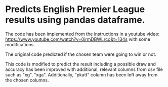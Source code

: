 # Predicts English Premier League results using pandas dataframe. 

The code has been implemented from the instructions in a youtube video: https://www.youtube.com/watch?v=0irmDBWLrco&t=134s with some modifications.

The original code predicted if the chosen team were going to win or not. 

This code is modified to predict the result including a possible draw and accuracy has been improved with additional, relevant columns from csv file such as "xg", "xga". Additionally, "pkatt" column has been left away from the chosen columns.


